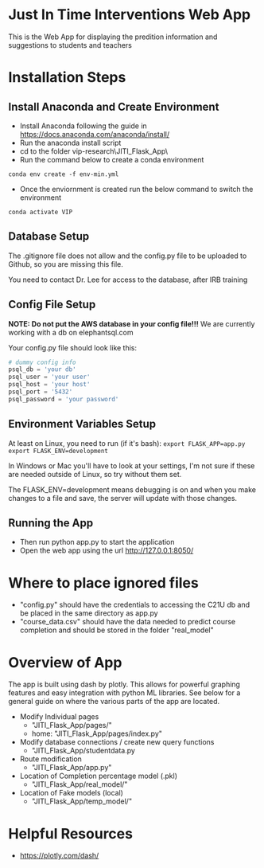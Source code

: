 # Just In Time Interventions Web App

This is the Web App for displaying the predition information and suggestions to students and teachers

# Installation Steps
## Install Anaconda and Create Environment
* Install Anaconda following the guide in https://docs.anaconda.com/anaconda/install/
* Run the anaconda install script
* cd to the folder vip-research\JITI_Flask_App\
* Run the command below to create a conda environment

```
conda env create -f env-min.yml
```

* Once the enviornment is created run the below command to switch the environment 

```
conda activate VIP
```
## Database Setup
The .gitignore file does not allow and the config.py file to be uploaded to Github, so you are missing this file. 

You need to contact Dr. Lee for access to the database, after IRB training

## Config File Setup

**NOTE: Do not put the AWS database in your config file!!!** We are currently working with a db on elephantsql.com

Your config.py file should look like this:  
```python
# dummy config info
psql_db = 'your db'
psql_user = 'your user'
psql_host = 'your host'
psql_port = '5432'
psql_password = 'your password'
```
## Environment Variables Setup
At least on Linux, you need to run (if it's bash):
`export FLASK_APP=app.py`
`export FLASK_ENV=development`

In Windows or Mac you'll have to look at your settings, I'm not sure if these are needed outside of Linux, so try without them set.

The FLASK_ENV=development means debugging is on and when you make changes to a file and save, the server will update with those changes.

## Running the App
* Then run python app.py to start the application
* Open the web app using the url http://127.0.0.1:8050/


# Where to place ignored files
* "config.py" should have the credentials to accessing the C21U db and be placed in the same directory as app.py
* "course_data.csv" should have the data needed to predict course completion and should be stored in the folder "real_model"

# Overview of App
The app is built using dash by plotly. This allows for powerful graphing features and easy integration with python ML libraries. See below for a general guide on where the various parts of the app are located.
* Modify Individual pages
    * "JITI_Flask_App/pages/"
    * home: "JITI_Flask_App/pages/index.py"
* Modify database connections / create new query functions
    * "JITI_Flask_App/studentdata.py
* Route modification
    * "JITI_Flask_App/app.py"
* Location of Completion percentage model (.pkl)
    * "JITI_Flask_App/real_model/"
* Location of Fake models (local)
    *  "JITI_Flask_App/temp_model/"

# Helpful Resources
* https://plotly.com/dash/